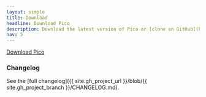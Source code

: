 ```yaml
---
layout: simple
title: Download
headline: Download Pico
description: Download the latest version of Pico or [clone on GitHub](https://github.com/picocms/Pico).
nav: 5
---
```


<p class="aligncenter">
    <a href="{{ site.gh_project_url }}/releases/latest" class="button red">Download Pico</a>
</p>

### Changelog

See the [full changelog]({{ site.gh_project_url }}/blob/{{ site.gh_project_branch }}/CHANGELOG.md).
